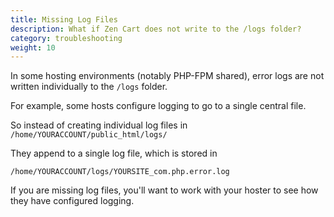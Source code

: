 ```yaml
---
title: Missing Log Files 
description: What if Zen Cart does not write to the /logs folder?
category: troubleshooting
weight: 10
---
```


In some hosting environments (notably PHP-FPM shared), error logs are not written individually to the `/logs` folder. 

For example, some hosts configure logging to go to a single central file.  

So instead of creating individual log files in 
`/home/YOURACCOUNT/public_html/logs/` 

They append to a single log file, which is stored in 

`/home/YOURACCOUNT/logs/YOURSITE_com.php.error.log`

If you are missing log files, you'll want to work with your hoster to see how 
they have configured logging. 

